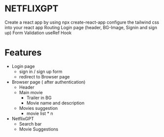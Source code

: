 # NETFLIXGPT 

Create a react app by using npx create-react-app 
configure the tailwind css into your react app 
Routing
Login page (header, BG-Image, Signin and sign up)
Form Validation 
useRef Hook


# Features 

- Login page
    - sign in / sign up form 
    - redirect  to Browser page 
- Browser page ( after authentication)
    - Header 
    - Main movie
      - Trailer in BG
      - Movie name and description
    - Movies suggestion
      - movie list * n  
- NetflixGPT 
    - Search bar 
    - Movie Suggestions     